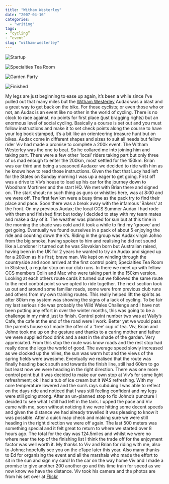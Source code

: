 ```yaml
---
title: "Witham Westerley"
date: "2007-04-16"
categories:
  - "writing"
tags:
- “cycling”
- “event”
slug: "witham-westerley"
---
```


![Startup][image-1]

![Specialties Tea Room][image-2]

![Garden Party][image-3]

![Finished][image-4]

My legs are just beginning to ease up again, it’s been a while since I’ve pulled out that many miles but the [Witham Westerley][1] Audax was a blast and a great way to get back on the bike. For those cyclists; or even those who or not, an Audax is an event like no other in the world of cycling. There is no clock to race against, no points for first place (just bragging rights) but an enormous level of social cycling. Basically a course is set out and you must follow instructions and make it to set check points along the course to have your log book stamped, it’s a bit like an orienteering treasure hunt but on bikes. Audax come in different shapes and sizes to suit all needs but fellow rider Viv had made a promise to complete a 200k event. The Witham Westerley was the one to beat. So he collared me into joining him and taking part. There were a few other ‘local’ riders taking part but only three of us mad enough to enter the 200km, most settled for the 150km. Brian was our third and being a seasoned Audaxer we decided to ride with him as he knows how to read those instructions. Given the fact that Lucy had left for the States on Sunday morning I was up a eager to get going. First off was a drive to Viv’s house to load up his car for the journey down to Woodham Mortimer and the start HQ. We met with Brian there and signed on. The start shout; no such thing as guns or whistles here, was at 8:00 and we were off. The first few km were a busy time as the pack try to find their place and pace. Soon there was a break away with the infamous 'Bakers’ at the front. On my previous Audax; the local CCS Summer Audax I had rode with them and finished first but today I decided to stay with my team mates and make a day of it. The weather was planned for sun but at this time in the morning the shade was cold and it took a while to find my 'groove’ and get going. Eventually we found ourselves in a pack of about 5 enjoying the ride and counting down the k’s. Riding in the group was Audax virgin Johno from the big smoke, having spoken to him and realising he did not sound like a Londoner it turned out he was Slovakian born but Australian raised, having been in the UK for 2 years he wanted to try an Audax and signed up for a 200km as his first; brave man. We kept on winding through the countryside and soon arrived at the first control point; Specialties Tea Room in Stistead, a regular stop on our club runs. In there we meet up with fellow CCS members Colin and Mac who were taking part in the 150km version. Looking at each others route cards it turned out we followed the same route to the next control point so we opted to ride together. The next section took us out and around some familiar roads, some were from previous club runs and others from my own training routes. This really helped lift the spirits as after 80km my system was showing the signs of a lack of cycling. To be fair my last serious ride was probably the Wild Wales Challenge and I have not been putting any effort in over the winter months, this was going to be a challenge in my mind just to finish. Control point number two was at Wally’s Cafe, the cafe at the end of the road were I work. Better yet we would pass the parents house so I made the offer of a 'free’ cup of tea. Viv, Brian and Johno took me up on the gesture and thanks to a caring mother and father we were supplied food drink and a seat in the shade of the garden. Very appreciated. From this stop the route was know roads and the rest stop had really done the legs the world of good. The average speed slowly increased as we clocked up the miles, the sun was warm hot and the views of the spring fields were awesome. Eventually we realised that the route was finally heading back south and towards the finish line, still had 60km to go but least now we were heading in the right direction. There was one more control point but it was decided to make our own stop at Viv’s for some light refreshment; ok I had a tub of ice cream but it _WAS_ refreshing. With my core temperature lowered and the sun’s rays subduing I was able to reflect on the days ride and noticed that I was still feeling confident and my legs were still going strong. After an un-planned stop to fix Johno’s puncture I decided to see what I still had left in the tank. I upped the pace and Viv came with me, soon without noticing it we were hitting some decent speeds and given the distance we had already travelled it was pleasing to know it was possible. After a quick map check and making sure we were still heading in the right direction we were off again. The last 500 meters was something special and it felt great to return to where we started over 8 hours ago. The total for the day was 124.5miles and whilst we were no where near the top of the finishing list I think the trade off for the enjoyment factor was well worth it. My thanks to Viv and Brian for riding with me, also to Johno; hopefully see you on the eTape later this year. Also many thanks to Ed for organising the event and all the marshals who made the effort to sit in the sun and sign my card! In the car on the way home Viv and I made a promise to give another 200 another go and this time train for speed as we now know we have the distance. Viv took his camera and the photos are from his set over at [Flickr][2]

[1]:	https://www.aukweb.net/cal/calsolo.php?Ride=07-715
[2]:	https://www.flickr.com/photos/lythgo/sets/72157600081574798/

[image-1]:	/images/461145115_962f1c205d_m.jpg
[image-2]:	/images/461145845_75f5c50bb0_m.jpg
[image-3]:	/images/461147555_3ae6cad48a_m.jpg
[image-4]:	/images/461140528_159442e220_m.jpg
